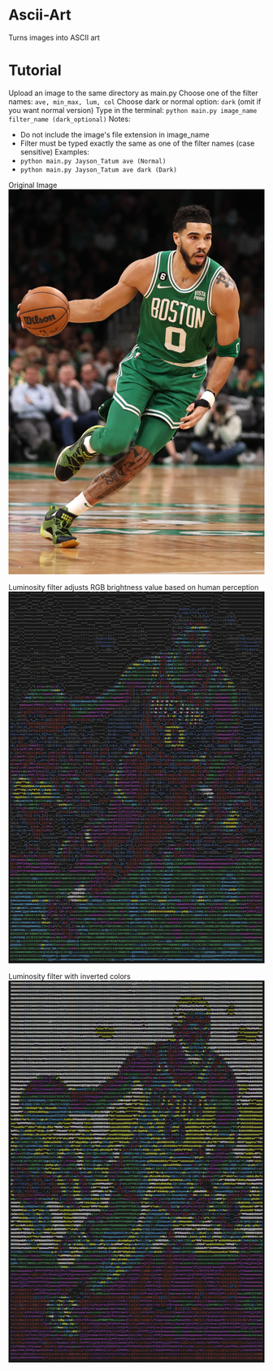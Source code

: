 # Ascii-Art
Turns images into ASCII art

# Tutorial
Upload an image to the same directory as main.py
Choose one of the filter names: `ave, min_max, lum, col`
Choose dark or normal option: `dark` (omit if you want normal version)
Type in the terminal: `python main.py image_name filter_name (dark_optional)`
Notes: 
- Do not include the image's file extension in image_name
- Filter must be typed exactly the same as one of the filter names (case sensitive)
Examples: 
- `python main.py Jayson_Tatum ave (Normal)`
- `python main.py Jayson_Tatum ave dark (Dark)`

Original Image
![Jayson Tatum](Jayson_Tatum.jpg)

Luminosity filter adjusts RGB brightness value based on human perception
![Luminous Jayson Tatum](Lum_Jayson.png)

Luminosity filter with inverted colors
![Dark Luminous Jayson Tatum](Lum_Dark_Jayson.png)
